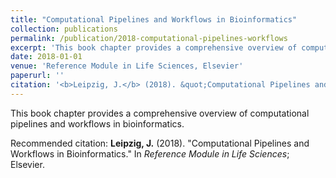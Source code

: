 ```yaml
---
title: "Computational Pipelines and Workflows in Bioinformatics"
collection: publications
permalink: /publication/2018-computational-pipelines-workflows
excerpt: 'This book chapter provides a comprehensive overview of computational pipelines and workflows in bioinformatics.'
date: 2018-01-01
venue: 'Reference Module in Life Sciences, Elsevier'
paperurl: ''
citation: '<b>Leipzig, J.</b> (2018). &quot;Computational Pipelines and Workflows in Bioinformatics.&quot; In <i>Reference Module in Life Sciences</i>; Elsevier.'
---
```

This book chapter provides a comprehensive overview of computational pipelines and workflows in bioinformatics.

Recommended citation: <b>Leipzig, J.</b> (2018). "Computational Pipelines and Workflows in Bioinformatics." In <i>Reference Module in Life Sciences</i>; Elsevier.
